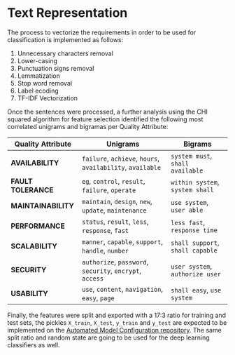 # Text Representation

The process to vectorize the requirements in order to be used for classification is implemented as follows:

1. Unnecessary characters removal
2. Lower-casing
3. Punctuation signs removal
4. Lemmatization
5. Stop word removal
6. Label ecoding
7. TF-IDF Vectorization

Once the sentences were processed, a further analysis using the CHI squared algorithm for feature selection identified the following most correlated unigrams and bigramas per Quality Attribute:

| Quality Attribute   | Unigrams                                                   | Bigrams                          |
| ------------------- | ---------------------------------------------------------- | -------------------------------- |
| **AVAILABILITY**    | `failure`, `achieve`, `hours`, `availability`, `available` | `system must`, `shall available` |
| **FAULT TOLERANCE** | `eg`, `control`, `result`, `failure`, `operate`            | `within system`, `system shall`  |
| **MAINTAINABILITY** | `maintain`, `design`, `new`, `update`, `maintenance`       | `use system`, `user able`        |
| **PERFORMANCE**     | `status`, `result`, `less`, `response`, `fast`             | `less fast`, `response time`     |
| **SCALABILITY**     | `manner`, `capable`, `support`, `handle`, `number`         | `shall support`, `shall capable` |
| **SECURITY**        | `authorize`, `password`, `security`, `encrypt`, `access`   | `user system`, `authorize user`  |
| **USABILITY**       | `use`, `content`, `navigation`, `easy`, `page`             | `shall easy`, `use system`       |

Finally, the features were split and exported with a 17:3 ratio for training and test sets, the pickles `X_train`, `X_test`, `y_train` and `y_test` are expected to be implemented on the [Automated Model Configuration repository](https://github.com/quality-attributes/irace-configuration). The same split ratio and random state are going to be used for the deep learning classifiers as well.